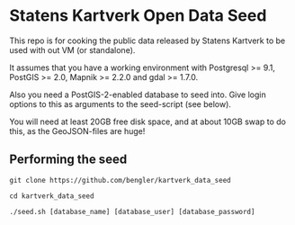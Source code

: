 # Statens Kartverk Open Data Seed

This repo is for cooking the public data released by Statens Kartverk to be used with out VM (or standalone).

It assumes that you have a working environment with Postgresql >= 9.1, PostGIS >= 2.0, Mapnik >= 2.2.0 and gdal >= 1.7.0.

Also you need a PostGIS-2-enabled database to seed into. Give login options to this as arguments to the seed-script (see below).

You will need at least 20GB free disk space, and at about 10GB swap to do this, as the GeoJSON-files are huge!

## Performing the seed

```git clone https://github.com/bengler/kartverk_data_seed```

```cd kartverk_data_seed```

```./seed.sh [database_name] [database_user] [database_password]```
